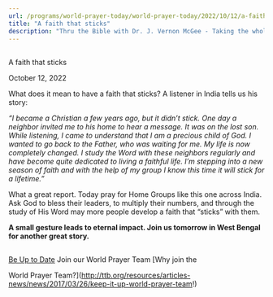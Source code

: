 ```yaml
---
url: /programs/world-prayer-today/world-prayer-today/2022/10/12/a-faith-that-sticks
title: "A faith that sticks"
description: "Thru the Bible with Dr. J. Vernon McGee - Taking the whole Word to the whole world"
---
```







## 
 A faith that sticks


October 12, 2022




What does it mean to have a faith that sticks? A listener in India tells us his story:

*“I became a Christian a few years ago, but it didn’t stick. One day a neighbor invited me to his home to hear a message. It was on the lost son. While listening, I came to understand that I am a precious child of God. I wanted to go back to the Father, who was waiting for me. My life is now completely changed. I study the Word with these neighbors regularly and have become quite dedicated to living a faithful life.* *I’m stepping into a new season of faith and with the help of my group I know this time it will stick for a lifetime.”*

What a great report. Today pray for Home Groups like this one across India. Ask God to bless their leaders, to multiply their numbers, and through the study of His Word may more people develop a faith that “sticks” with them.

**A small gesture leads to eternal impact. Join us tomorrow in West Bengal for another great story.**







## 




[Be Up to Date](http://feeds.feedburner.com/WorldPrayerToday "World Prayer Today RSS Feed")
Join our World Prayer Team
[Why join the  

World Prayer Team?](http://ttb.org/resources/articles-news/news/2017/03/26/keep-it-up-world-prayer-team!)





